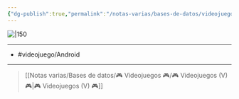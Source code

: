 ```yaml
---
{"dg-publish":true,"permalink":"/notas-varias/bases-de-datos/videojuegos/v-dumb-ways-to-die/"}
---
```



![|150](https://images.igdb.com/igdb/image/upload/t_cover_big/co25op.jpg)

---

- #videojuego/Android 

---

> [[Notas varias/Bases de datos/🎮 Videojuegos 🎮/🎮 Videojuegos (V) 🎮\|🎮 Videojuegos (V) 🎮]]